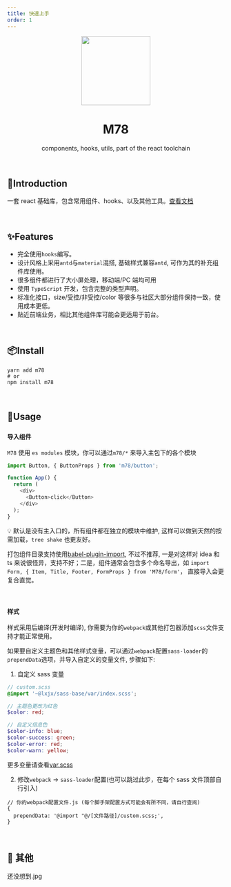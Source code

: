 ```yaml
---
title: 快速上手
order: 1
---
```


<p align="center">
    <img src="https://gitee.com/llixianjie/m78/raw/master/public/logo.png" width="160" align="center" />
</p>

<h1 align="center">M78</h1>
<p align="center">components, hooks, utils, part of the react toolchain</p>
<br>

## 🎉Introduction

一套 react 基础库，包含常用组件、hooks、以及其他工具。[查看文档](http://llixianjie.gitee.io/m78/docs)

<br>

## ✨Features

- 完全使用`hooks`编写。
- 设计风格上采用`antd`与`material`混搭, 基础样式兼容`antd`, 可作为其的补充组件库使用。
- 很多组件都进行了大小屏处理，移动端/PC 端均可用
- 使用 `TypeScript` 开发，包含完整的类型声明。
- 标准化接口，size/受控/非受控/color 等很多与社区大部分组件保持一致，使用成本更低。
- 贴近前端业务，相比其他组件库可能会更适用于前台。

<br>

## 📦Install

```shell
yarn add m78
# or
npm install m78
```

<br>

## 📘Usage

### `导入组件`

`M78` 使用 `es modules` 模块，你可以通过`m78/*` 来导入主包下的各个模块

```js
import Button, { ButtonProps } from 'm78/button';

function App() {
  return (
    <div>
      <Button>click</Button>
    </div>
  );
}
```

💡 默认是没有主入口的，所有组件都在独立的模块中维护, 这样可以做到天然的按需加载，`tree shake` 也更友好。

打包组件目录支持使用[babel-plugin-import](https://github.com/ant-design/babel-plugin-import), 不过不推荐, 一是对这样对 idea 和 ts 来说很怪异，支持不好；二是，组件通常会包含多个命名导出，如 `import Form, { Item, Title, Footer, FormProps } from 'M78/form'`， 直接导入会更复合直觉。

<br>

### `样式`

样式采用后编译(开发时编译), 你需要为你的`webpack`或其他打包器添加`scss`文件支持才能正常使用。

如果要自定义主题色和其他样式变量，可以通过`webpack`配置`sass-loader`的`prependData`选项，并导入自定义的变量文件, 步骤如下:

1. 自定义 sass 变量

```scss
// custom.scss
@import '~@lxjx/sass-base/var/index.scss';

// 主题色更改为红色
$color: red;

// 自定义信息色
$color-info: blue;
$color-success: green;
$color-error: red;
$color-warn: yellow;
```

更多变量请查看[var.scss](https://github.com/Iixianjie/sass-stater/blob/master/var/var.scss)

2. 修改`webpack` -> `sass-loader`配置(也可以跳过此步，在每个 sass 文件顶部自行引入)

```
// 你的webpack配置文件.js (每个脚手架配置方式可能会有所不同，请自行查阅)
{
  prependData: '@import "@/[文件路径]/custom.scss;',
}
```

<br>

## 🎄 其他

还没想到.jpg
